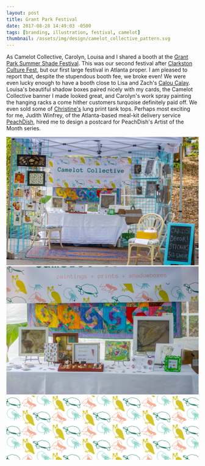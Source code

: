 ```yaml
---
layout: post
title: Grant Park Festival
date: 2017-08-28 14:49:03 -0500
tags: [branding, illustration, festival, camelot]
thumbnail: /assets/img/design/camelot_collective_pattern.svg
---
```


As Camelot Collective, Carolyn, Louisa and I shared a booth at the [Grant Park Summer Shade Festival](http://www.summershadefestival.org/). This was our second festival after [Clarkston Culture Fest](http://www.clarkstonculturefest.org/), but our first large festival in Atlanta proper. I am pleased to report that, despite the stupendous booth fee, we broke even! We were even lucky enough to have a booth close to Lisa and Zach's [Calou Calay](http://caloucalay.com/). Louisa's beautiful shadow boxes paired nicely with my cards, the Camelot Collective banner I made looked great, and Carolyn's work spray painting the hanging racks a come hither customers turquoise definitely paid off. We even sold some of [Christine's](http://www.christinebaum.com/) lung print tank tops. Perhaps most exciting for me, Judith Winfrey, of the Atlanta-based meal-kit delivery service [PeachDish](https://www.linkedin.com/company/peachdish), hired me to design a postcard for PeachDish's Artist of the Month series.

<div class="row">
  <div class="col-lg-12 pt-4">
  	<img class="prototype" src="/assets/img/design/grant_park_booth.jpg" alt="Grant Park Summer Shade Festival booth picture"/>
  </div>
  <div class="col-lg-12 pt-4">
  	<img class="prototype" src="/assets/img/design/grant_park_close_up.jpg" alt="Grant Park Summer Shade Festival booth close up"/>
  </div>
  <div class="col-lg-12 pt-4 pb-4">
  	<img src="/assets/img/patterns/camelot_collective_pattern.svg" alt="Grant Park Summer Shade Festival booth picture"/>
  </div>
</div>
